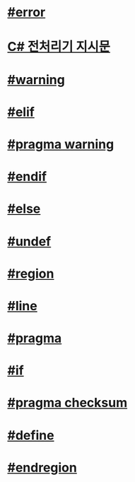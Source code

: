 # [#error](preprocessor-error.md)
# [C# 전처리기 지시문](index.md)
# [#warning](preprocessor-warning.md)
# [#elif](preprocessor-elif.md)
# [#pragma warning](preprocessor-pragma-warning.md)
# [#endif](preprocessor-endif.md)
# [#else](preprocessor-else.md)
# [#undef](preprocessor-undef.md)
# [#region](preprocessor-region.md)
# [#line](preprocessor-line.md)
# [#pragma](preprocessor-pragma.md)
# [#if](preprocessor-if.md)
# [#pragma checksum](preprocessor-pragma-checksum.md)
# [#define](preprocessor-define.md)
# [#endregion](preprocessor-endregion.md)
